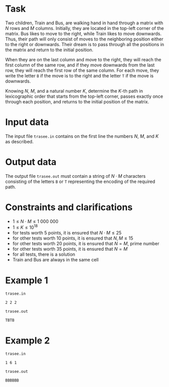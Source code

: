 # Task

Two children, Train and Bus, are walking hand in hand through a matrix with $N$ rows and $M$ columns. Initially, they are located in the top-left corner of the matrix. Bus likes to move to the right, while Train likes to move downwards. Thus, their path will only consist of moves to the neighboring position either to the right or downwards. Their dream is to pass through all the positions in the matrix and return to the initial position.

When they are on the last column and move to the right, they will reach the first column of the same row, and if they move downwards from the last row, they will reach the first row of the same column. For each move, they write the letter `B` if the move is to the right and the letter `T` if the move is downwards.

Knowing $N$, $M$, and a natural number $K$, determine the $K$-th path in lexicographic order that starts from the top-left corner, passes exactly once through each position, and returns to the initial position of the matrix.

# Input data

The input file `trasee.in` contains on the first line the numbers $N$, $M$, and $K$ as described.

# Output data

The output file `trasee.out` must contain a string of $N \cdot M$ characters consisting of the letters `B` or `T` representing the encoding of the required path.

# Constraints and clarifications

* $1 \leq N \cdot M \leq 1\ 000\ 000$
* $1 \leq K \leq 10^{18}$
* for tests worth $5$ points, it is ensured that $N \cdot M \leq 25$
* for other tests worth $10$ points, it is ensured that $N, M \leq 15$
* for other tests worth $20$ points, it is ensured that $N = M$, prime number
* for other tests worth $35$ points, it is ensured that $N = M$
* for all tests, there is a solution
* Train and Bus are always in the same cell

# Example 1

`trasee.in`
```
2 2 2
```

`trasee.out`
```
TBTB
```

# Example 2

`trasee.in`
```
1 6 1
```

`trasee.out`
```
BBBBBB

